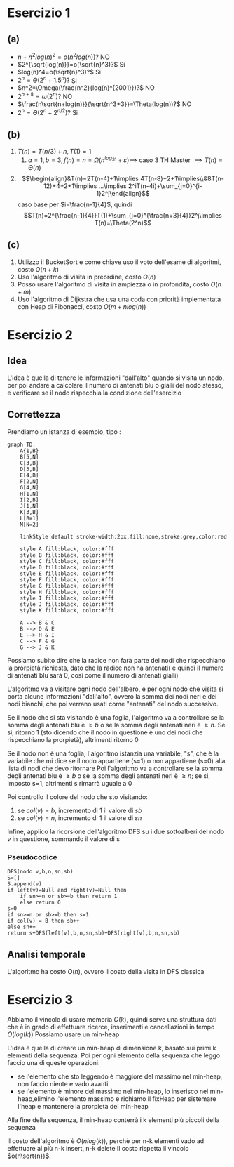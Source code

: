 
# Esercizio 1

## (a)

- $n+n^2log(n)^2=o(n^2log(n))?$ NO
- $2^{\sqrt{log(n)}}=o(\sqrt{n}^3)?$ Si
- $log(n)^4=o(\sqrt{n}^3)?$ Si
- $2^n=\Theta(2^n+1.5^n)?$ Si
- $n^2=\Omega(\frac{n^2}{log(n)^{2001}})?$ NO
- $2^{n+8}=\omega(2^n)?$ NO
- $\frac{n\sqrt{n+log(n)}}{\sqrt{n^3+3}}=\Theta(log(n))?$ NO
- $2^n=\Theta(2^n+2^{n/2})?$ Si

## (b)

1. $T(n)=T(n/3)+n,T(1)=1$
	1. $a=1,b=3,f(n)=n=\Omega(n^{log_31}+\varepsilon)\implies$ caso 3 TH Master $\implies T(n)=\Theta(n)$
2. $$\begin{align}&T(n)=2T(n-4)+1\implies 4T(n-8)+2+1\implies\\&8T(n-12)+4+2+1\implies ...\implies 2^iT(n-4i)+\sum_{j=0}^{i-1}2^j\end{align}$$ caso base per $i=\frac{n-1}{4}$, quindi $$T(n)=2^{\frac{n-1}{4}}T(1)+\sum_{j=0}^{\frac{n+3}{4}}2^j\implies T(n)=\Theta(2^n)$$

## (c)

1. Utilizzo il BucketSort e come chiave uso il voto dell'esame di algoritmi, costo $O(n+k)$
2. Uso l'algoritmo di visita in preordine, costo $O(n)$
3. Posso usare l'algoritmo di visita in ampiezza o in profondita, costo $O(n+m)$
4. Uso l'algoritmo di Dijkstra che usa una coda con priorità implementata con Heap di Fibonacci, costo $O(m+nlog(n))$

# Esercizio 2

## Idea

L'idea è quella di tenere le informazioni "dall'alto" quando si visita un nodo, per poi andare a calcolare il numero di antenati blu o gialli del nodo stesso, e verificare se il nodo rispecchia la condizione dell'esercizio

## Correttezza

Prendiamo un istanza di esempio, tipo :

```mermaid
graph TD;
	A{1,B}
	B[5,N]
	C[3,B]
	D[3,B]
	E[4,B]
	F[2,N]
	G[4,N]
	H[1,N]
	I[2,B]
	J[1,N]
	K[3,B]
	L[B=1]
	M[N=2]
	
	linkStyle default stroke-width:2px,fill:none,stroke:grey,color:red

	style A fill:black, color:#fff
	style B fill:black, color:#fff
	style C fill:black, color:#fff
	style D fill:black, color:#fff
	style E fill:black, color:#fff
	style F fill:black, color:#fff
	style G fill:black, color:#fff
	style H fill:black, color:#fff
	style I fill:black, color:#fff
	style J fill:black, color:#fff
	style K fill:black, color:#fff

	A --> B & C
	B --> D & E
	E --> H & I
	C --> F & G
	G --> J & K
```

Possiamo subito dire che la radice non farà parte dei nodi che rispecchiano la prorpietà richiesta, dato che la radice non ha antenati( e quindi il numero di antenati blu sarà $0$, così come il numero di antenati gialli)

L'algoritmo va a visitare ogni nodo dell'albero, e per ogni nodo che visita si porta alcune informazioni "dall'alto", ovvero la somma dei nodi neri e dei nodi bianchi, che poi verrano usati come "antenati" del nodo successivo.

Se il nodo che si sta visitando è una foglia, l'algoritmo va a controllare se la somma degli antenati blu è $\geq b$ o se la somma degli antenati neri è $\geq n$.
Se si, ritorno 1 (sto dicendo che il nodo in questione è uno dei nodi che rispecchiano la prorpietà), altrimenti ritorno 0

Se il nodo non è una foglia, l'algoritmo istanzia una variabile, "s", che è la variabile che mi dice se il nodo appartiene (s=1) o non appartiene (s=0) alla lista di nodi che devo ritornare
Poi l'algoritmo va a controllare se la somma degli antenati blu è $\geq b$ o se la somma degli antenati neri è $\geq n$; se si, imposto s=1, altrimenti s rimarrà uguale a 0

Poi controllo il colore del nodo che sto visitando:
1. se $col(v)=b$, incremento di 1 il valore di $sb$
2. se $col(v)=n$, incremento di 1 il valore di $sn$

Infine, applico la ricorsione dell'algoritmo DFS su i due sottoalberi del nodo $v$ in questione, sommando il valore di s

### Pseudocodice

```
DFS(nodo v,b,n,sn,sb)
S=[]
S.append(v)
if left(v)=Null and right(v)=Null then
	if sn>=n or sb>=b then return 1
	else return 0
s=0
if sn>=n or sb>=b then s=1
if col(v) = B then sb++
else sn++
return s+DFS(left(v),b,n,sn,sb)+DFS(right(v),b,n,sn,sb)
```

## Analisi temporale

L'algoritmo ha costo $O(n)$, ovvero il costo della visita in DFS classica

# Esercizio 3

Abbiamo il vincolo di usare memoria $O(k)$, quindi serve una struttura dati che è in grado di effettuare ricerce, inserimenti e cancellazioni in tempo $O(log(k))$
Possiamo usare un min-heap

L'idea è quella di creare un min-heap di dimensione k, basato sui primi k elementi della sequenza.
Poi per ogni elemento della sequenza che leggo faccio una di queste operazioni:
- se l'elemento che sto leggendo è maggiore del massimo nel min-heap, non faccio niente e vado avanti
- se l'elemento è minore del massimo nel min-heap, lo inserisco nel min-heap,elimino l'elemento massimo e richiamo il fixHeap per sistemare l'heap e mantenere la prorpietà del min-heap

Alla fine della sequenza, il min-heap conterrà i k elementi più piccoli della sequenza

Il costo dell'algoritmo è $O(nlog(k))$, perchè per n-k elementi vado ad effettuare al più n-k insert, n-k delete
Il costo rispetta il vincolo $o(n\sqrt{n})$.
